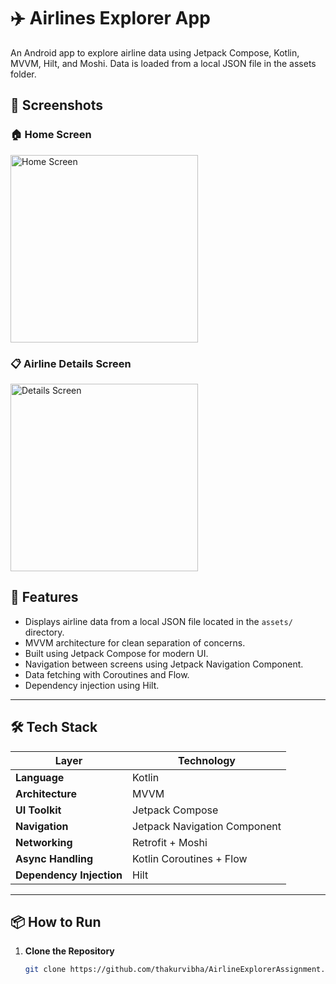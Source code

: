 # ✈️ Airlines Explorer App

An Android app to explore airline data using Jetpack Compose, Kotlin, MVVM, Hilt, and Moshi. Data is loaded from a local JSON file in the assets folder.


## 📸 Screenshots

### 🏠 Home Screen
<img src="https://github.com/user-attachments/assets/ea155bd9-2deb-4931-b221-cb669e1910e0" alt="Home Screen" width="300"/>

### 📋 Airline Details Screen
<img src="screenshots/details_screen.png" alt="Details Screen" width="300"/>


## 🚀 Features

- Displays airline data from a local JSON file located in the `assets/` directory.
- MVVM architecture for clean separation of concerns.
- Built using Jetpack Compose for modern UI.
- Navigation between screens using Jetpack Navigation Component.
- Data fetching with Coroutines and Flow.
- Dependency injection using Hilt.
---

## 🛠 Tech Stack

| Layer               | Technology                         |
|--------------------|-------------------------------------|
| **Language**        | Kotlin                              |
| **Architecture**    | MVVM                                |
| **UI Toolkit**      | Jetpack Compose        |
| **Navigation**      | Jetpack Navigation Component        |
| **Networking**      | Retrofit + Moshi                            |
| **Async Handling**  | Kotlin Coroutines + Flow            |
| **Dependency Injection** | Hilt                         |
---

## 📦 How to Run

1. **Clone the Repository**

   ```bash
   git clone https://github.com/thakurvibha/AirlineExplorerAssignment.git

